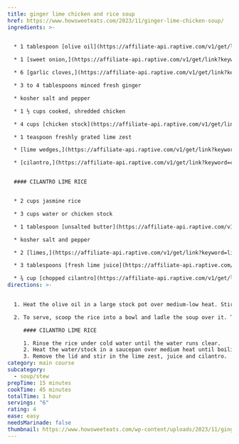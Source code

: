 ```yaml
---
title: ginger lime chicken and rice soup
href: https://www.howsweeteats.com/2023/11/ginger-lime-chicken-soup/
ingredients: >-
  

  * 1 tablespoon [olive oil](https://affiliate-api.raptive.com/v1/get/link?keyword=olive+oil&site_id=530eb0dc208f222c05b9a48c&site_name=How+Sweet+Eats&subid1=530eb0dc208f222c05b9a48c&trackid=W-Mnvh9yLCYM2PJzxbqii%7Eplt%7Clm&aflt=plt%7Cdyn&referral_url=https%3A%2F%2Fwww.howsweeteats.com%2F2023%2F11%2Fginger-lime-chicken-soup%2F&sharedid=ingredient-split-test#lnk=sametab)

  * 1 [sweet onion,](https://affiliate-api.raptive.com/v1/get/link?keyword=sweet+onion%2C&site_id=530eb0dc208f222c05b9a48c&site_name=How+Sweet+Eats&subid1=530eb0dc208f222c05b9a48c&trackid=9ImYINC4BQI8aQGupntXS%7Eplt%7Clm&aflt=plt%7Cdyn&referral_url=https%3A%2F%2Fwww.howsweeteats.com%2F2023%2F11%2Fginger-lime-chicken-soup%2F&sharedid=ingredient-split-test) diced

  * 6 [garlic cloves,](https://affiliate-api.raptive.com/v1/get/link?keyword=garlic+cloves%2C&site_id=530eb0dc208f222c05b9a48c&site_name=How+Sweet+Eats&subid1=530eb0dc208f222c05b9a48c&trackid=BLRZ3NFjXkp_jQS9s7mr6%7Eplt%7Clm&aflt=plt%7Cdyn&referral_url=https%3A%2F%2Fwww.howsweeteats.com%2F2023%2F11%2Fginger-lime-chicken-soup%2F&sharedid=ingredient-split-test) minced

  * 3 to 4 tablespoons minced fresh ginger

  * kosher salt and pepper

  * 1 ½ cups cooked, shredded chicken

  * 4 cups [chicken stock](https://affiliate-api.raptive.com/v1/get/link?keyword=chicken+stock&site_id=530eb0dc208f222c05b9a48c&site_name=How+Sweet+Eats&subid1=530eb0dc208f222c05b9a48c&trackid=5X-FC8eAiEPsAS9hqw10F%7Eplt%7Clm&aflt=plt%7Cdyn&referral_url=https%3A%2F%2Fwww.howsweeteats.com%2F2023%2F11%2Fginger-lime-chicken-soup%2F&sharedid=ingredient-split-test#lnk=sametab)

  * 1 teaspoon freshly grated lime zest

  * [lime wedges,](https://affiliate-api.raptive.com/v1/get/link?keyword=lime+wedges%2C&site_id=530eb0dc208f222c05b9a48c&site_name=How+Sweet+Eats&subid1=530eb0dc208f222c05b9a48c&trackid=n9_82Fywq9VAi-DvIpmV0%7Eplt%7Clm&aflt=plt%7Cdyn&referral_url=https%3A%2F%2Fwww.howsweeteats.com%2F2023%2F11%2Fginger-lime-chicken-soup%2F&sharedid=ingredient-split-test) for serving

  * [cilantro,](https://affiliate-api.raptive.com/v1/get/link?keyword=cilantro%2C&site_id=530eb0dc208f222c05b9a48c&site_name=How+Sweet+Eats&subid1=530eb0dc208f222c05b9a48c&trackid=k8D0qFpaokDGvZOn2b-Kb%7Eplt%7Clm&aflt=plt%7Cdyn&referral_url=https%3A%2F%2Fwww.howsweeteats.com%2F2023%2F11%2Fginger-lime-chicken-soup%2F&sharedid=ingredient-split-test#lnk=sametab) for garnish


  #### CILANTRO LIME RICE


  * 2 cups jasmine rice

  * 3 cups water or chicken stock

  * 1 tablespoon [unsalted butter](https://affiliate-api.raptive.com/v1/get/link?keyword=unsalted+butter&site_id=530eb0dc208f222c05b9a48c&site_name=How+Sweet+Eats&subid1=530eb0dc208f222c05b9a48c&trackid=RGZbsX_-g-9Wc6mqhk9yl%7Eplt%7Clm&aflt=plt%7Cdyn&referral_url=https%3A%2F%2Fwww.howsweeteats.com%2F2023%2F11%2Fginger-lime-chicken-soup%2F&sharedid=ingredient-split-test)

  * kosher salt and pepper

  * 2 [limes,](https://affiliate-api.raptive.com/v1/get/link?keyword=limes%2C&site_id=530eb0dc208f222c05b9a48c&site_name=How+Sweet+Eats&subid1=530eb0dc208f222c05b9a48c&trackid=cO9uX9HzFMOoNkIuX43PR%7Eplt%7Clm&aflt=plt%7Cdyn&referral_url=https%3A%2F%2Fwww.howsweeteats.com%2F2023%2F11%2Fginger-lime-chicken-soup%2F&sharedid=ingredient-split-test) zest freshly grated

  * 3 tablespoons [fresh lime juice](https://affiliate-api.raptive.com/v1/get/link?keyword=fresh+lime+juice&site_id=530eb0dc208f222c05b9a48c&site_name=How+Sweet+Eats&subid1=530eb0dc208f222c05b9a48c&trackid=Y01jegG8B2zqfBuqUClkE%7Eplt%7Clm&aflt=plt%7Cdyn&referral_url=https%3A%2F%2Fwww.howsweeteats.com%2F2023%2F11%2Fginger-lime-chicken-soup%2F&sharedid=ingredient-split-test#lnk=sametab)

  * ¾ cup [chopped cilantro](https://affiliate-api.raptive.com/v1/get/link?keyword=chopped+cilantro&site_id=530eb0dc208f222c05b9a48c&site_name=How+Sweet+Eats&subid1=530eb0dc208f222c05b9a48c&trackid=VKvFgmYt5ew8SLjcqmtWw%7Eplt%7Clm&aflt=plt%7Cdyn&referral_url=https%3A%2F%2Fwww.howsweeteats.com%2F2023%2F11%2Fginger-lime-chicken-soup%2F&sharedid=ingredient-split-test)
directions: >-
  

  1. Heat the olive oil in a large stock pot over medium-low heat. Stir in the onions, garlic and ginger with a big pinch of salt and pepper. Cook, stirring often, until the onions soften. Add in the chicken, stock and lime zest. Bring to a boil, then reduce to a simmer. Cover and simmer for 20 to 30 minutes while the rice cooks. Taste and season with more salt and pepper as needed.

  2. To serve, scoop the rice into a bowl and ladle the soup over it. Top with fresh cilantro and serve with extra lime wedges.

     #### CILANTRO LIME RICE

     1. Rinse the rice under cold water until the water runs clear.
     2. Heat the water/stock in a saucepan over medium heat until boiling. Add in the rice, butter and a big pinch of salt and pepper. Bring to a boil then reduce to a simmer and cover. Cook for 12 to 15 minutes, or until the liquid is absorbed.
     3. Remove the lid and stir in the lime zest, juice and cilantro.
category: main course
subcategory:
  - soup/stew
prepTime: 15 minutes
cookTime: 45 minutes
totalTime: 1 hour
servings: "6"
rating: 4
ease: easy
needsMarinade: false
thumbnail: https://www.howsweeteats.com/wp-content/uploads/2023/11/ginger-lime-chicken-soup-6-336x336.jpg
---
```

